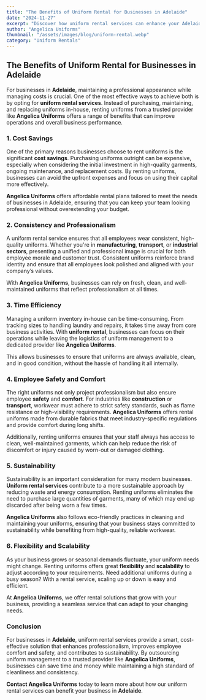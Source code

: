 ```yaml
---
title: "The Benefits of Uniform Rental for Businesses in Adelaide"
date: "2024-11-27"
excerpt: "Discover how uniform rental services can enhance your Adelaide business by saving costs, ensuring professionalism, and improving employee safety."
author: "Angelica Uniforms"
thumbnail: "/assets/images/blog/uniform-rental.webp"
category: "Uniform Rentals"
---
```


## The Benefits of Uniform Rental for Businesses in Adelaide

For businesses in **Adelaide**, maintaining a professional appearance while managing costs is crucial. One of the most effective ways to achieve both is by opting for **uniform rental services**. Instead of purchasing, maintaining, and replacing uniforms in-house, renting uniforms from a trusted provider like **Angelica Uniforms** offers a range of benefits that can improve operations and overall business performance.

### 1. **Cost Savings**

One of the primary reasons businesses choose to rent uniforms is the significant **cost savings**. Purchasing uniforms outright can be expensive, especially when considering the initial investment in high-quality garments, ongoing maintenance, and replacement costs. By renting uniforms, businesses can avoid the upfront expenses and focus on using their capital more effectively.

**Angelica Uniforms** offers affordable rental plans tailored to meet the needs of businesses in Adelaide, ensuring that you can keep your team looking professional without overextending your budget.

### 2. **Consistency and Professionalism**

A uniform rental service ensures that all employees wear consistent, high-quality uniforms. Whether you're in **manufacturing**, **transport**, or **industrial sectors**, presenting a unified and professional image is crucial for both employee morale and customer trust. Consistent uniforms reinforce brand identity and ensure that all employees look polished and aligned with your company’s values.

With **Angelica Uniforms**, businesses can rely on fresh, clean, and well-maintained uniforms that reflect professionalism at all times.

### 3. **Time Efficiency**

Managing a uniform inventory in-house can be time-consuming. From tracking sizes to handling laundry and repairs, it takes time away from core business activities. With **uniform rental**, businesses can focus on their operations while leaving the logistics of uniform management to a dedicated provider like **Angelica Uniforms**.

This allows businesses to ensure that uniforms are always available, clean, and in good condition, without the hassle of handling it all internally.

### 4. **Employee Safety and Comfort**

The right uniforms not only project professionalism but also ensure employee **safety** and **comfort**. For industries like **construction** or **transport**, workwear must adhere to strict safety standards, such as flame resistance or high-visibility requirements. **Angelica Uniforms** offers rental uniforms made from durable fabrics that meet industry-specific regulations and provide comfort during long shifts.

Additionally, renting uniforms ensures that your staff always has access to clean, well-maintained garments, which can help reduce the risk of discomfort or injury caused by worn-out or damaged clothing.

### 5. **Sustainability**

Sustainability is an important consideration for many modern businesses. **Uniform rental services** contribute to a more sustainable approach by reducing waste and energy consumption. Renting uniforms eliminates the need to purchase large quantities of garments, many of which may end up discarded after being worn a few times.

**Angelica Uniforms** also follows eco-friendly practices in cleaning and maintaining your uniforms, ensuring that your business stays committed to sustainability while benefiting from high-quality, reliable workwear.

### 6. **Flexibility and Scalability**

As your business grows or seasonal demands fluctuate, your uniform needs might change. Renting uniforms offers great **flexibility** and **scalability** to adjust according to your requirements. Need additional uniforms during a busy season? With a rental service, scaling up or down is easy and efficient.

At **Angelica Uniforms**, we offer rental solutions that grow with your business, providing a seamless service that can adapt to your changing needs.

### Conclusion

For businesses in **Adelaide**, uniform rental services provide a smart, cost-effective solution that enhances professionalism, improves employee comfort and safety, and contributes to sustainability. By outsourcing uniform management to a trusted provider like **Angelica Uniforms**, businesses can save time and money while maintaining a high standard of cleanliness and consistency.

**Contact Angelica Uniforms** today to learn more about how our uniform rental services can benefit your business in **Adelaide**.